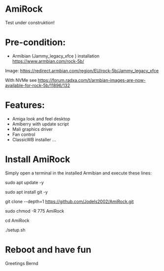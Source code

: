 # AmiRock
Test under construktion!

# Pre-condition:

- Armibian (Jammy_legacy_xfce ) installation https://www.armbian.com/rock-5b/

Image:
https://redirect.armbian.com/region/EU/rock-5b/Jammy_legacy_xfce

With NVMe see https://forum.radxa.com/t/armbian-images-are-now-available-for-rock-5b/11896/132

# Features:

- Amiga look and feel desktop
- Amiberry with update script
- Mali graphics driver
- Fan control
- ClassicWB installer
...


# Install AmiRock
Simply open a terminal in the installed Armibian and execute these lines:

sudo apt update -y

sudo apt install git -y

git clone --depth=1 https://github.com/Jodels2002/AmiRock.git

sudo chmod -R 775 AmiRock

cd AmiRock

./setup.sh



# Reboot and have fun 
   Greetings Bernd
